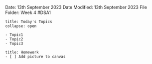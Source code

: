 Date: 13th September 2023
Date Modified: 13th September 2023
File Folder: Week 4
#DSA1

```ad-abstract
title: Today's Topics
collapse: open

- Topic1
- Topic2
- Topic3

```

```ad-note
title: Homework
- [ ] Add picture to canvas
```

